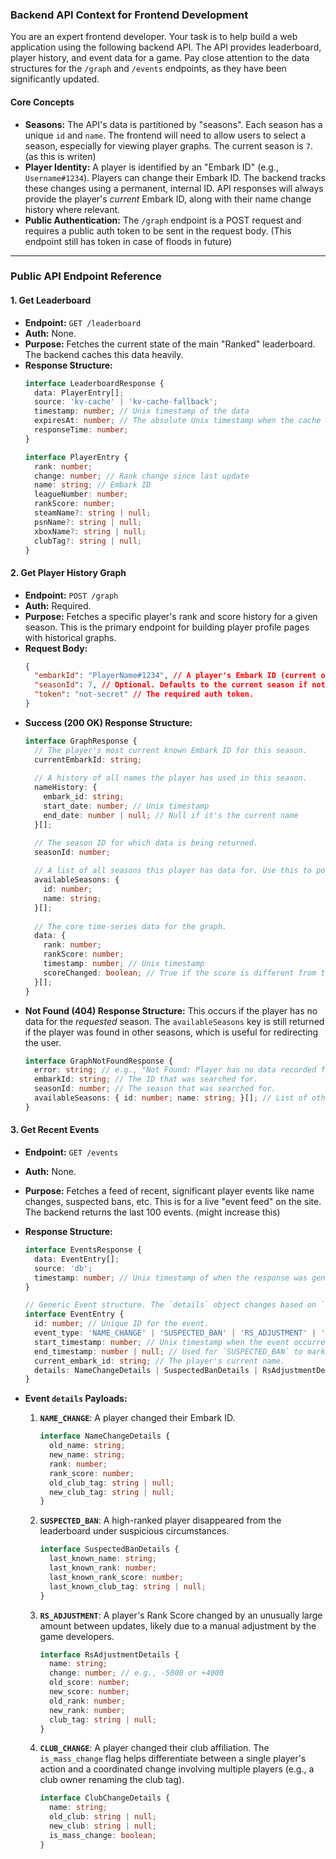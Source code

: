 ### **Backend API Context for Frontend Development**

You are an expert frontend developer. Your task is to help build a web application using the following backend API. The API provides leaderboard, player history, and event data for a game. Pay close attention to the data structures for the `/graph` and `/events` endpoints, as they have been significantly updated.

#### **Core Concepts**

*   **Seasons:** The API's data is partitioned by "seasons". Each season has a unique `id` and `name`. The frontend will need to allow users to select a season, especially for viewing player graphs. The current season is `7`. (as this is writen)
*   **Player Identity:** A player is identified by an "Embark ID" (e.g., `Username#1234`). Players can change their Embark ID. The backend tracks these changes using a permanent, internal ID. API responses will always provide the player's *current* Embark ID, along with their name change history where relevant.
*   **Public Authentication:** The `/graph` endpoint is a POST request and requires a public auth token to be sent in the request body. (This endpoint still has token in case of floods in future)

---

### **Public API Endpoint Reference**

#### **1. Get Leaderboard**

*   **Endpoint:** `GET /leaderboard`
*   **Auth:** None.
*   **Purpose:** Fetches the current state of the main "Ranked" leaderboard. The backend caches this data heavily.
*   **Response Structure:**
    ```typescript
    interface LeaderboardResponse {
      data: PlayerEntry[];
      source: 'kv-cache' | 'kv-cache-fallback';
      timestamp: number; // Unix timestamp of the data
      expiresAt: number; // The absolute Unix timestamp when the cache is considered stale.
      responseTime: number;
    }

    interface PlayerEntry {
      rank: number;
      change: number; // Rank change since last update
      name: string; // Embark ID
      leagueNumber: number;
      rankScore: number;
      steamName?: string | null;
      psnName?: string | null;
      xboxName?: string | null;
      clubTag?: string | null;
    }
    ```

#### **2. Get Player History Graph**

*   **Endpoint:** `POST /graph`
*   **Auth:** Required.
*   **Purpose:** Fetches a specific player's rank and score history for a given season. This is the primary endpoint for building player profile pages with historical graphs.
*   **Request Body:**
    ```json
    {
      "embarkId": "PlayerName#1234", // A player's Embark ID (current or historical)
      "seasonId": 7, // Optional. Defaults to the current season if not provided.
      "token": "not-secret" // The required auth token.
    }
    ```
*   **Success (200 OK) Response Structure:**
    ```typescript
    interface GraphResponse {
      // The player's most current known Embark ID for this season.
      currentEmbarkId: string;
      
      // A history of all names the player has used in this season.
      nameHistory: {
        embark_id: string;
        start_date: number; // Unix timestamp
        end_date: number | null; // Null if it's the current name
      }[];

      // The season ID for which data is being returned.
      seasonId: number;
      
      // A list of all seasons this player has data for. Use this to populate a season selector dropdown.
      availableSeasons: {
        id: number;
        name: string;
      }[];
      
      // The core time-series data for the graph.
      data: {
        rank: number;
        rankScore: number;
        timestamp: number; // Unix timestamp
        scoreChanged: boolean; // True if the score is different from the previous data point. Useful for highlighting changes on a graph.
      }[];
    }
    ```
*   **Not Found (404) Response Structure:**
    This occurs if the player has no data for the *requested* season. The `availableSeasons` key is still returned if the player was found in other seasons, which is useful for redirecting the user.
    ```typescript
    interface GraphNotFoundResponse {
      error: string; // e.g., "Not Found: Player has no data recorded for Season 7."
      embarkId: string; // The ID that was searched for.
      seasonId: number; // The season that was searched for.
      availableSeasons: { id: number; name: string; }[]; // List of other seasons player was found in.
    }
    ```

#### **3. Get Recent Events**

*   **Endpoint:** `GET /events`
*   **Auth:** None.
*   **Purpose:** Fetches a feed of recent, significant player events like name changes, suspected bans, etc. This is for a live "event feed" on the site. The backend returns the last 100 events. (might increase this)
*   **Response Structure:**
    ```typescript
    interface EventsResponse {
      data: EventEntry[];
      source: 'db';
      timestamp: number; // Unix timestamp of when the response was generated.
    }

    // Generic Event structure. The `details` object changes based on `event_type`.
    interface EventEntry {
      id: number; // Unique ID for the event.
      event_type: 'NAME_CHANGE' | 'SUSPECTED_BAN' | 'RS_ADJUSTMENT' | 'CLUB_CHANGE';
      start_timestamp: number; // Unix timestamp when the event occurred.
      end_timestamp: number | null; // Used for `SUSPECTED_BAN` to mark when a player returns (unbanned).
      current_embark_id: string; // The player's current name.
      details: NameChangeDetails | SuspectedBanDetails | RsAdjustmentDetails | ClubChangeDetails;
    }
    ```
*   **Event `details` Payloads:**

    1.  **`NAME_CHANGE`**: A player changed their Embark ID.
        ```typescript
        interface NameChangeDetails {
          old_name: string;
          new_name: string;
          rank: number;
          rank_score: number;
          old_club_tag: string | null;
          new_club_tag: string | null;
        }
        ```

    2.  **`SUSPECTED_BAN`**: A high-ranked player disappeared from the leaderboard under suspicious circumstances.
        ```typescript
        interface SuspectedBanDetails {
          last_known_name: string;
          last_known_rank: number;
          last_known_rank_score: number;
          last_known_club_tag: string | null;
        }
        ```

    3.  **`RS_ADJUSTMENT`**: A player's Rank Score changed by an unusually large amount between updates, likely due to a manual adjustment by the game developers.
        ```typescript
        interface RsAdjustmentDetails {
          name: string;
          change: number; // e.g., -5000 or +4000
          old_score: number;
          new_score: number;
          old_rank: number;
          new_rank: number;
          club_tag: string | null;
        }
        ```

    4.  **`CLUB_CHANGE`**: A player changed their club affiliation. The `is_mass_change` flag helps differentiate between a single player's action and a coordinated change involving multiple players (e.g., a club owner renaming the club tag).
        ```typescript
        interface ClubChangeDetails {
          name: string;
          old_club: string | null;
          new_club: string | null;
          is_mass_change: boolean;
        }
        ```
